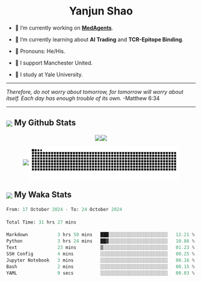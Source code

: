 

<h1 align="center">Yanjun Shao</h1>

- 🐒 I’m currently working on **[MedAgents](https://github.com/gersteinlab/MedAgents)**.

- 🦧 I’m currently learning about **AI Trading** and **TCR-Epitope Binding**.

- 🦍 Pronouns: He/His.

- 👹 I support Manchester United.

- 🐶 I study at Yale University.

---

<i> Therefore, do not worry about tomorrow, for tomorrow will worry about itself. Each day has enough trouble of its own. </i> -Matthew 6:34

---

<h2><img src="https://emojis.slackmojis.com/emojis/images/1579216111/7550/pikachu_wave.gif?1579216111" align="center" width="28" /> My Github Stats</h2>

<p align="center"><img align="center" src = "https://github-readme-stats.vercel.app/api?username=super-dainiu&show_icons=true&count_private=true&theme=tokyonight&hide=issues&line_height=30" width="400px"><img align="center" src = "https://github-readme-streak-stats.herokuapp.com/?user=super-dainiu&theme=tokyonight" width="400px"></p>

<p align="center"><img align="center" width="400px" src="https://github-readme-stats.vercel.app/api/top-langs/?username=super-dainiu&layout=compact&theme=tokyonight&hide=html,tex,jupyter%20notebook"><img align="center" width="400px" src="https://github.com/super-dainiu/super-dainiu/blob/output/github-contribution-grid-snake.svg"></p>

<h2><img src="https://emojis.slackmojis.com/emojis/images/1579216111/7550/pikachu_wave.gif?1579216111" align="center" width="28" /> My Waka Stats</h2>

<!--START_SECTION:waka-->

```python
From: 17 October 2024 - To: 24 October 2024

Total Time: 31 hrs 27 mins

Markdown           3 hrs 50 mins   ███░░░░░░░░░░░░░░░░░░░░░░   12.21 %
Python             3 hrs 24 mins   ██▓░░░░░░░░░░░░░░░░░░░░░░   10.86 %
Text               23 mins         ▒░░░░░░░░░░░░░░░░░░░░░░░░   01.23 %
SSH Config         4 mins          ░░░░░░░░░░░░░░░░░░░░░░░░░   00.25 %
Jupyter Notebook   3 mins          ░░░░░░░░░░░░░░░░░░░░░░░░░   00.16 %
Bash               2 mins          ░░░░░░░░░░░░░░░░░░░░░░░░░   00.15 %
YAML               0 secs          ░░░░░░░░░░░░░░░░░░░░░░░░░   00.03 %
```

<!--END_SECTION:waka-->
